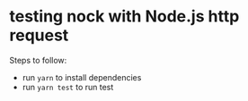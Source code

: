 # testing nock with Node.js http request

Steps to follow:

- run `yarn` to install dependencies
- run `yarn test` to run test
